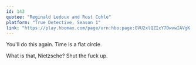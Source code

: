 ```yaml
---
id: 143
quotee: "Reginald Ledoux and Rust Cohle"
platform: "True Detective, Season 1"
link: "https://play.hbomax.com/page/urn:hbo:page:GVU2xlQZIxY7DwvwIAVgK:type:series"
---
```


You'll do this again. Time is a flat circle.

What is that, Nietzsche? Shut the fuck up.
